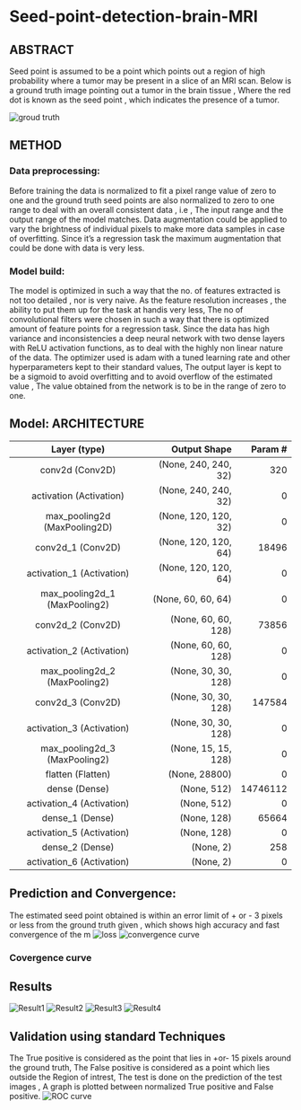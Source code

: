 # Seed-point-detection-brain-MRI

## ABSTRACT

Seed point is assumed to be a point which points out a region of high probability where a tumor
may be present in a slice of an MRI scan. Below is a ground truth image pointing out a tumor in
the brain tissue , Where the red dot is known as the seed point , which indicates the presence of
a tumor.

![groud truth](https://github.com/harikishorep122/Seed-point-detection-brain-MRI/blob/master/Ground%20truth%20-%20Seed%20point%20detection%20in%20medical%20imaging%20(brain%20tumor).jpg)
## METHOD 
### Data preprocessing:
Before training the data is normalized to fit a pixel range value of zero to one and the ground
truth seed points are also normalized to zero to one range to deal with an overall consistent
data , i.e , The input range and the output range of the model matches. Data augmentation
could be applied to vary the brightness of individual pixels to make more data samples in case
of overfitting. Since it’s a regression task the maximum augmentation that could be done with
data is very less.
### Model build:
The model is optimized in such a way that the no. of features extracted is not too detailed , nor
is very naive. As the feature resolution increases , the ability to put them up for the task at handis very less, The no of convolutional filters were chosen in such a way that there is optimized
amount of feature points for a regression task.
Since the data has high variance and inconsistencies a deep neural network with two dense
layers with ReLU activation functions, as to deal with the highly non linear nature of the data.
The optimizer used is adam with a tuned learning rate and other hyperparameters kept to their
standard values,
The output layer is kept to be a sigmoid to avoid overfitting and to avoid overflow of the
estimated value , The value obtained from the network is to be in the range of zero to one.

## Model: ARCHITECTURE

|Layer (type)| Output Shape| Param #|
|:----------:|------------:|-------:|
|conv2d (Conv2D)| (None, 240, 240, 32)| 320|
|activation (Activation)| (None, 240, 240, 32)| 0|
|max_pooling2d (MaxPooling2D)|(None, 120, 120, 32)| 0|
|conv2d_1 (Conv2D)| (None, 120, 120, 64) |18496|
|activation_1 (Activation) |(None, 120, 120, 64)| 0|
|max_pooling2d_1 (MaxPooling2)|(None, 60, 60, 64)| 0|
|conv2d_2 (Conv2D)| (None, 60, 60, 128)| 73856|
|activation_2 (Activation) |(None, 60, 60, 128)| 0|
|max_pooling2d_2 (MaxPooling2)|(None, 30, 30, 128)| 0|
|conv2d_3 (Conv2D)| (None, 30, 30, 128)| 147584|
|activation_3 (Activation)| (None, 30, 30, 128)| 0|
|max_pooling2d_3 (MaxPooling2)|(None, 15, 15, 128)| 0|
|flatten (Flatten)| (None, 28800) |0|
|dense (Dense)| (None, 512)| 14746112|
|activation_4 (Activation)| (None, 512)| 0|
|dense_1 (Dense)| (None, 128)| 65664|
|activation_5 (Activation) |(None, 128)| 0|
|dense_2 (Dense)| (None, 2)| 258|
|activation_6 (Activation)| (None, 2)| 0|
 
## Prediction and Convergence:
The estimated seed point obtained is within an error limit of + or - 3 pixels or less from the
ground truth given , which shows high accuracy and fast convergence of the m
![loss](https://github.com/harikishorep122/Seed-point-detection-brain-MRI/blob/master/loss.jpeg)
![convergence curve](https://github.com/harikishorep122/Seed-point-detection-brain-MRI/blob/master/accuracy.jpeg)
### Covergence curve
## Results
![Result1](https://github.com/harikishorep122/Seed-point-detection-brain-MRI/blob/master/Results%201%20-%20Seed%20point%20detection%20in%20medical%20imaging%20(brain%20tumor).jpeg)
![Result2](https://github.com/harikishorep122/Seed-point-detection-brain-MRI/blob/master/Results%202%20-%20Seed%20point%20detection%20in%20medical%20imaging%20(brain%20tumor).jpeg)
![Result3](https://github.com/harikishorep122/Seed-point-detection-brain-MRI/blob/master/Results%203%20-%20Seed%20point%20detection%20in%20medical%20imaging%20(brain%20tumor).jpeg)
![Result4](https://github.com/harikishorep122/Seed-point-detection-brain-MRI/blob/master/Results%204%20-%20Seed%20point%20detection%20in%20medical%20imaging%20(brain%20tumor).jpeg)
## Validation using standard Techniques
The True positive is considered as the point that lies in +or- 15 pixels around the ground
truth, The False positive is considered as a point which lies outside the Region of intrest,
The test is done on the prediction of the test images , A graph is plotted between
normalized True positive and False positive.
![ROC curve](https://github.com/harikishorep122/Seed-point-detection-brain-MRI/blob/master/ROC%20curve.jpeg)
